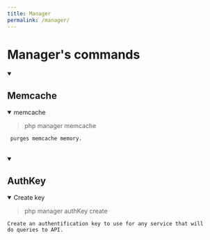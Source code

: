 ```yaml
---
title: Manager
permalink: /manager/
---
```


# Manager's commands

<details open>
<summary><h2>Memcache</h2></summary>

<details open>
<summary>memcache</summary>

<blockquote> php manager memcache</blockquote>

<code> purges memcache memory.</code>
</details><br>
</details>

<div class="line"></div>

<details open>
<summary><h2>AuthKey</h2></summary>

<details open>
<summary>Create key</summary>

<blockquote>php manager authKey create</blockquote>

<code>Create an authentification key to use for any service that will do queries to API.</code>
</details>
</details>
